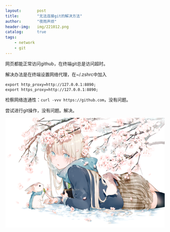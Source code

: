 ```yaml
---
layout:       post
title:        "无法连接git的解决方法"
author:       "夜雨声烦"
header-img:   img/221012.png
catalog:      true
tags:
    - network
    - git
---
```

网页都能正常访问github，在终端git总是访问超时。

解决办法是在终端设置网络代理，在~/.zshrc中加入

```shell
export http_proxy=http://127.0.0.1:8890;
export https_proxy=http://127.0.0.1:8890;
```

检察网络连通性：`curl -vvv https://github.com`，没有问题。

尝试进行git操作，没有问题。解决。

![](/_posts/image/2022-10-12-solve-git/1665563504120.png)
